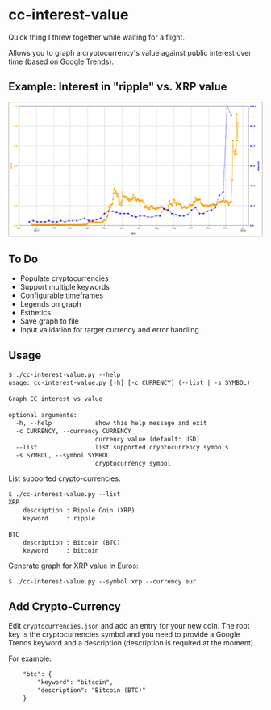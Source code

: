 # cc-interest-value

Quick thing I threw together while waiting for a flight.

Allows you to graph a cryptocurrency's value against public interest over time (based on Google Trends).

## Example: Interest in "ripple" vs. XRP value

![Ripple interest vs. XRP value](/screenshot/ripple.png "Ripple interest vs. XRP value")

## To Do

 - Populate cryptocurrencies
 - Support multiple keywords
 - Configurable timeframes
 - Legends on graph
 - Esthetics
 - Save graph to file
 - Input validation for target currency and error handling

## Usage

```
$ ./cc-interest-value.py --help
usage: cc-interest-value.py [-h] [-c CURRENCY] (--list | -s SYMBOL)

Graph CC interest vs value

optional arguments:
  -h, --help            show this help message and exit
  -c CURRENCY, --currency CURRENCY
                        currency value (default: USD)
  --list                list supported cryptocurrency symbols
  -s SYMBOL, --symbol SYMBOL
                        cryptocurrency symbol
```

List supported crypto-currencies:

```
$ ./cc-interest-value.py --list
XRP
    description : Ripple Coin (XRP)
    keyword     : ripple

BTC
    description : Bitcoin (BTC)
    keyword     : bitcoin
```

Generate graph for XRP value in Euros:

```
$ ./cc-interest-value.py --symbol xrp --currency eur
```

## Add Crypto-Currency

Edit `cryptocurrencies.json` and add an entry for your new coin. The root key is the cryptocurrencies symbol and you need to provide a Google Trends keyword and a description (description is required at the moment).

For example:

```
    "btc": {
        "keyword": "bitcoin",
        "description": "Bitcoin (BTC)"
    }
```
